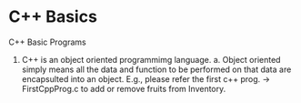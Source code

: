 # C++ Basics
C++ Basic Programs

1. C++ is an object oriented programmimg language.
  a. Object oriented simply means all the data and function to be performed on that data are encapsulted into an object.
    E.g., please refer the first c++ prog. -> FirstCppProg.c to add or remove fruits from Inventory.    
